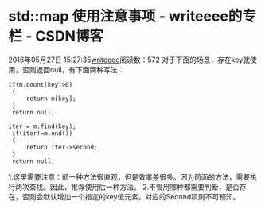 # std::map 使用注意事项 - writeeee的专栏 - CSDN博客
2016年05月27日 15:27:35[writeeee](https://me.csdn.net/writeeee)阅读数：572
对于下面的场景，存在key就使用，否则返回null，有下面两种写法：
```
if(m.count(key)>0)
 {
     return m[key];
 }
 return null;
```
```
iter = m.find(key);
 if(iter!=m.end())
 {
     return iter->second;
 }
 return null;
```
1.这里需要注意：前一种方法很直观，但是效率差很多。因为前面的方法，需要执行两次查找。因此，推荐使用后一种方法。
2.不管用哪种都需要判断，是否存在，否则会默认增加一个指定的key值元素，对应的Second项则不可预知。
